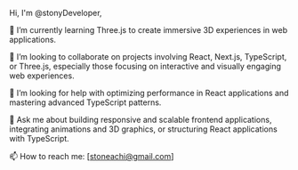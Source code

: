Hi, I'm @stonyDeveloper,

🌱 I’m currently learning Three.js to create immersive 3D experiences in web applications.

👯 I’m looking to collaborate on projects involving React, Next.js, TypeScript, or Three.js, especially those focusing on interactive and visually engaging web experiences.

🤔 I’m looking for help with optimizing performance in React applications and mastering advanced TypeScript patterns.

💬 Ask me about building responsive and scalable frontend applications, integrating animations and 3D graphics, or structuring React applications with TypeScript.

📫 How to reach me: [stoneachi@gmail.com]


<!--
**stonyDeveloper/stonyDeveloper** is a ✨ _special_ ✨ repository because its `README.md` (this file) appears on your GitHub profile.

Here are some ideas to get you started:

- 🔭 I’m currently working on ...
- 🌱 I’m currently learning ...
- 👯 I’m looking to collaborate on ...
- 🤔 I’m looking for help with ...
- 💬 Ask me about ...
- 📫 How to reach me: ...
- 😄 Pronouns: ...
- ⚡ Fun fact: ...
-->
